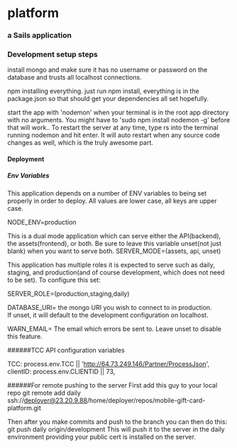 # platform
### a Sails application


### Development setup steps

 install mongo and make sure it has no username or password on the database and trusts all localhost connections.  

npm installing everything.  just run npm install, everything is in the package.json so that should get your dependencies all set hopefully.

start the app with 'nodemon' when your terminal is in the root app directory with no arguments.  You might have to 'sudo npm install nodemon -g' before that will work..  To restart the server at any time, type rs into the terminal running nodemon and hit enter.  It will auto restart when any source code changes as well, which is the truly awesome part.  

#### Deployment
##### Env Variables

This application depends on a number of ENV variables to being set properly in order to deploy.
All values are lower case, all keys are upper case. 

NODE_ENV=production


This is a dual mode application which can serve either the API(backend), the assets(frontend), or both. 
Be sure to leave this variable unset(not just blank) when you want to serve both.
SERVER_MODE=(assets, api, unset)

This application has multiple roles it is expected to serve such as daily, staging, and production(and of course development, which does not need to be set).  To configure this set:

SERVER_ROLE=(production,staging,daily)

DATABASE_URI= the mongo URI you wish to connect to in production.  
If unset, it will default to the development configuration on localhost.

WARN_EMAIL= The email which errors be sent to.  Leave unset to disable this feature.  

######TCC API configuration variables

TCC: process.env.TCC ||  'http://64.73.249.146/Partner/ProcessJson',
clientID: process.env.CLIENTID || 73,

######For remote pushing to the server
First add this guy to your local repo
git remote add daily ssh://deployer@23.20.9.88/home/deployer/repos/mobile-gift-card-platform.git

Then after you make commits and push to the branch you can then do this:
git push daily origin/development
This will push it to the server in the daily environment providing your public cert is installed on the server.
